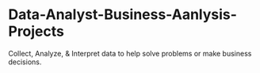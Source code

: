 # Data-Analyst-Business-Aanlysis-Projects
Collect, Analyze, &amp; Interpret data to help solve problems or make business decisions.

